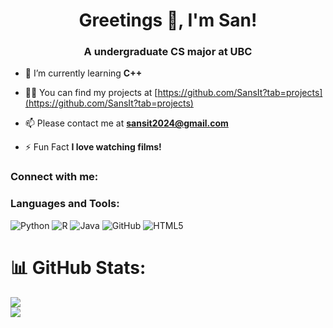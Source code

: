 <h1 align="center">Greetings 👋, I'm San!</h1>
<h3 align="center">A undergraduate CS major at UBC</h3>

- 🌱 I’m currently learning **C++**

- 👨‍💻 You can find my projects at [https://github.com/SansIt?tab=projects](https://github.com/SansIt?tab=projects)

- 📫 Please contact me at **sansit2024@gmail.com**

- ⚡ Fun Fact **I love watching films!**

<h3 align="left">Connect with me:</h3>
<p align="left">
</p>

<h3 align="left">Languages and Tools:</h3>

![Python](https://img.shields.io/badge/python-3670A0?style=flat&logo=python&logoColor=ffdd54) ![R](https://img.shields.io/badge/r-%23276DC3.svg?style=flat&logo=r&logoColor=white) ![Java](https://img.shields.io/badge/java-%23ED8B00.svg?style=flat&logo=openjdk&logoColor=white) ![GitHub](https://img.shields.io/badge/github-%23121011.svg?style=flat&logo=github&logoColor=white) ![HTML5](https://img.shields.io/badge/html5-%23E34F26.svg?style=flat&logo=html5&logoColor=white)
# 📊 GitHub Stats:
![](https://nirzak-streak-stats.vercel.app/?user=SansIt&theme=dark&hide_border=false)<br/>
![](https://github-readme-stats.vercel.app/api/top-langs/?username=SansIt&theme=dark&hide_border=false&include_all_commits=false&count_private=false&layout=compact)
